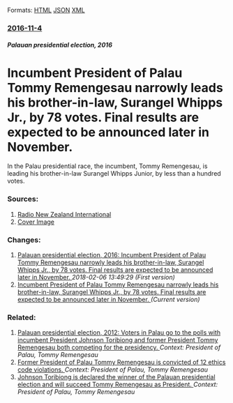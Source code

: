 
Formats: [HTML](/news/2016/11/4/incumbent-president-of-palau-tommy-remengesau-narrowly-leads-his-brother-in-law-surangel-whipps-jr-by-78-votes-final-results-are-expecte.html)  [JSON](/news/2016/11/4/incumbent-president-of-palau-tommy-remengesau-narrowly-leads-his-brother-in-law-surangel-whipps-jr-by-78-votes-final-results-are-expecte.json)  [XML](/news/2016/11/4/incumbent-president-of-palau-tommy-remengesau-narrowly-leads-his-brother-in-law-surangel-whipps-jr-by-78-votes-final-results-are-expecte.xml)  

### [2016-11-4](/news/2016/11/4/index.md)

##### Palauan presidential election, 2016
# Incumbent President of Palau Tommy Remengesau narrowly leads his brother-in-law, Surangel Whipps Jr., by 78 votes. Final results are expected to be announced later in November. 

In the Palau presidential race, the incumbent, Tommy Remengesau, is leading his brother-in-law Surangel Whipps Junior, by less than a hundred votes.


### Sources:

1. [Radio New Zealand International](http://www.radionz.co.nz/international/pacific-news/317315/slim-lead-for-incumbent-in-palau-election-absentee-votes-to-decide-result)
1. [Cover Image](http://www.radionz.co.nz/x/rnz-general-sq-f875850613bd05904fb91ba6d0a13eca970fe203a2008e6de44c4a6b0bdbd86a.jpg)

### Changes:

1. [Palauan presidential election, 2016: Incumbent President of Palau Tommy Remengesau narrowly leads his brother-in-law, Surangel Whipps Jr., by 78 votes. Final results are expected to be announced later in November. ](/news/2016/11/4/palauan-presidential-election-2016-incumbent-president-of-palau-tommy-remengesau-narrowly-leads-his-brother-in-law-surangel-whipps-jr-b.md) _2018-02-06 13:49:29 (First version)_
1. [Incumbent President of Palau Tommy Remengesau narrowly leads his brother-in-law, Surangel Whipps Jr., by 78 votes. Final results are expected to be announced later in November. ](/news/2016/11/4/incumbent-president-of-palau-tommy-remengesau-narrowly-leads-his-brother-in-law-surangel-whipps-jr-by-78-votes-final-results-are-expecte.md) _(Current version)_

### Related:

1. [Palauan presidential election, 2012: Voters in Palau go to the polls with incumbent President Johnson Toribiong and former President Tommy Remengesau both competing for the presidency. ](/news/2012/11/6/palauan-presidential-election-2012-voters-in-palau-go-to-the-polls-with-incumbent-president-johnson-toribiong-and-former-president-tommy-r.md) _Context: President of Palau, Tommy Remengesau_
2. [ Former President of Palau Tommy Remengesau is convicted of 12 ethics code violations. ](/news/2009/11/12/former-president-of-palau-tommy-remengesau-is-convicted-of-12-ethics-code-violations.md) _Context: President of Palau, Tommy Remengesau_
3. [ Johnson Toribiong is declared the winner of the Palauan presidential election and will succeed Tommy Remengesau as President. ](/news/2008/11/6/johnson-toribiong-is-declared-the-winner-of-the-palauan-presidential-election-and-will-succeed-tommy-remengesau-as-president.md) _Context: President of Palau, Tommy Remengesau_
